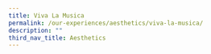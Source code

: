 ```yaml
---
title: Viva La Musica
permalink: /our-experiences/aesthetics/viva-la-musica/
description: ""
third_nav_title: Aesthetics
---
```

